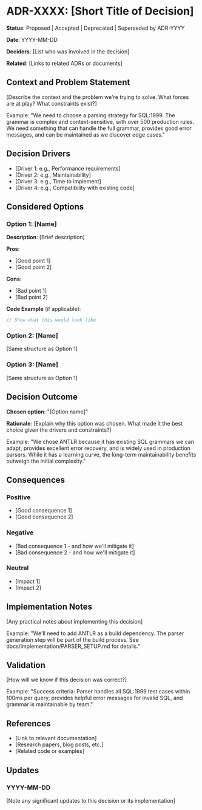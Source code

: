 # ADR-XXXX: [Short Title of Decision]

**Status**: Proposed | Accepted | Deprecated | Superseded by ADR-YYYY

**Date**: YYYY-MM-DD

**Deciders**: [List who was involved in the decision]

**Related**: [Links to related ADRs or documents]

## Context and Problem Statement

[Describe the context and the problem we're trying to solve. What forces are at play? What constraints exist?]

Example:
"We need to choose a parsing strategy for SQL:1999. The grammar is complex and context-sensitive, with over 500 production rules. We need something that can handle the full grammar, provides good error messages, and can be maintained as we discover edge cases."

## Decision Drivers

* [Driver 1: e.g., Performance requirements]
* [Driver 2: e.g., Maintainability]
* [Driver 3: e.g., Time to implement]
* [Driver 4: e.g., Compatibility with existing code]

## Considered Options

### Option 1: [Name]

**Description**: [Brief description]

**Pros**:
* [Good point 1]
* [Good point 2]

**Cons**:
* [Bad point 1]
* [Bad point 2]

**Code Example** (if applicable):
```rust
// Show what this would look like
```

### Option 2: [Name]

[Same structure as Option 1]

### Option 3: [Name]

[Same structure as Option 1]

## Decision Outcome

**Chosen option**: "[Option name]"

**Rationale**: [Explain why this option was chosen. What made it the best choice given the drivers and constraints?]

Example:
"We chose ANTLR because it has existing SQL grammars we can adapt, provides excellent error recovery, and is widely used in production parsers. While it has a learning curve, the long-term maintainability benefits outweigh the initial complexity."

## Consequences

### Positive
* [Good consequence 1]
* [Good consequence 2]

### Negative
* [Bad consequence 1 - and how we'll mitigate it]
* [Bad consequence 2 - and how we'll mitigate it]

### Neutral
* [Impact 1]
* [Impact 2]

## Implementation Notes

[Any practical notes about implementing this decision]

Example:
"We'll need to add ANTLR as a build dependency. The parser generation step will be part of the build process. See docs/implementation/PARSER_SETUP.md for details."

## Validation

[How will we know if this decision was correct?]

Example:
"Success criteria: Parser handles all SQL:1999 test cases within 100ms per query, provides helpful error messages for invalid SQL, and grammar is maintainable by team."

## References

* [Link to relevant documentation]
* [Research papers, blog posts, etc.]
* [Related code or examples]

## Updates

### YYYY-MM-DD
[Note any significant updates to this decision or its implementation]
